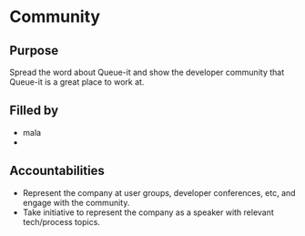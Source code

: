 # Community

## Purpose

Spread the word about Queue-it and show the developer community that Queue-it is a great place to work at.

## Filled by
- mala
- 
## Accountabilities

- Represent the company at user groups, developer conferences, etc, and engage with the community.
- Take initiative to represent the company as a speaker with relevant tech/process topics.
